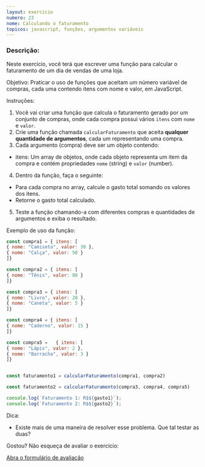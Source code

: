 ```yaml
---
layout: exercicio
numero: 23
nome: Calculando o faturamento
topicos: javascript, funções, argumentos variáveis
---
```


### Descrição:

Neste exercício, você terá que escrever uma função para calcular o faturamento de um dia de vendas de uma loja. 


Objetivo: Praticar o uso de funções que aceitam um número variável de compras, cada uma contendo itens com nome e valor, em JavaScript.

Instruções:

1. Você vai criar uma função que calcula o faturamento gerado por um conjunto de compras, onde cada compra possui vários `itens` com `nome` e `valor`.
2. Crie uma função chamada `calcularFaturamento` que aceita **qualquer quantidade de argumentos**, cada um representando uma compra.
3. Cada argumento (compra) deve ser um objeto contendo:
  - itens: Um array de objetos, onde cada objeto representa um item da compra e contém propriedades `nome` (string) e `valor` (number).
4. Dentro da função, faça o seguinte:
  - Para cada compra no array, calcule o gasto total somando os valores dos itens.
 - Retorne o gasto total calculado.
5. Teste a função chamando-a com diferentes compras e quantidades de argumentos e exiba o resultado.

Exemplo de uso da função:

```javascript
const compra1 = { itens: [
{ nome: "Camiseta", valor: 30 },
{ nome: "Calça", valor: 50 }
]}

const compra2 = { itens: [
{ nome: "Tênis", valor: 80 }
]}

const compra3 = { itens: [
{ nome: "Livro", valor: 20 },
{ nome: "Caneta", valor: 5 }
]}

const compra4 = { itens: [
{ nome: "Caderno", valor: 15 }
]}

const compra5 =   { itens: [
{ nome: "Lápis", valor: 2 }, 
{ nome: "Borracha", valor: 3 }
]}


const faturamento1 = calcularFaturamento(compra1, compra2)

const faturamento2 = calcularFaturamento(compra3, compra4, compra5)

console.log(`Faturamento 1: R$${gasto1}`);
console.log(`Faturamento 2: R$${gasto2}`);
```
Dica: 
- Existe mais de uma maneira de resolver esse problema. Que tal testar as duas?

Gostou? Não esqueça de avaliar o exercício:

<a class="btn" href="https://forms.gle/scs1VxDDFSiMqAhe8" target="_blank"> Abra o formulário de avaliação</a>
